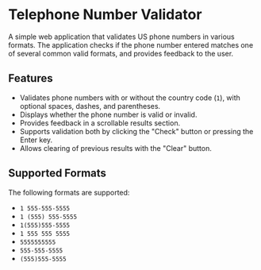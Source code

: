 # Telephone Number Validator

A simple web application that validates US phone numbers in various formats. The application checks if the phone number entered matches one of several common valid formats, and provides feedback to the user.

## Features

- Validates phone numbers with or without the country code (`1`), with optional spaces, dashes, and parentheses.
- Displays whether the phone number is valid or invalid.
- Provides feedback in a scrollable results section.
- Supports validation both by clicking the "Check" button or pressing the Enter key.
- Allows clearing of previous results with the "Clear" button.

## Supported Formats

The following formats are supported:

- `1 555-555-5555`
- `1 (555) 555-5555`
- `1(555)555-5555`
- `1 555 555 5555`
- `5555555555`
- `555-555-5555`
- `(555)555-5555`